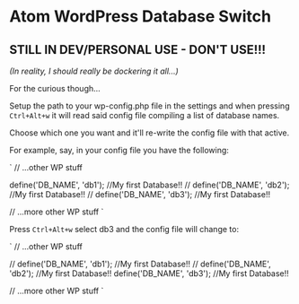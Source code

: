Atom WordPress Database Switch
==============================

## STILL IN DEV/PERSONAL USE - DON'T USE!!! 

_(In reality, I should really be dockering it all...)_

For the curious though...

Setup the path to your wp-config.php file in the settings and when pressing
`Ctrl+Alt+w` it will read said config file compiling a list of database names.

Choose which one you want and it'll re-write the config file with that active.

For example, say, in your config file you have the following:

`
// ...other WP stuff

define('DB_NAME', 'db1'); //My first Database!!
// define('DB_NAME', 'db2'); //My first Database!!
// define('DB_NAME', 'db3'); //My first Database!!

// ...more other WP stuff
`

Press `Ctrl+Alt+w` select db3 and the config file will change to:

`
// ...other WP stuff


// define('DB_NAME', 'db1'); //My first Database!!
// define('DB_NAME', 'db2'); //My first Database!!
define('DB_NAME', 'db3'); //My first Database!!

// ...more other WP stuff
`
